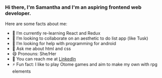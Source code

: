 ### Hi there, I'm Samantha and I'm an aspiring frontend web developer.

Here are some facts about me:

- 🌱 I’m currently re-learning React and Redux
- 👯 I’m looking to collaborate on an aesthetic to do list app (like Tusk)
- 🤔 I’m looking for help with programming for android
- 💬 Ask me about html and css
- 😄 Pronouns: She/Her
- 📧 You can reach me at [LinkedIn](https://www.linkedin.com/in/samantha-lee-goodman/)
- ⚡ Fun fact: I like to play Otome games and aim to make my own with rpg elements
